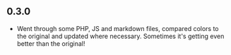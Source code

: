 ## 0.3.0
* Went through some PHP, JS and markdown files, compared colors to the
original and updated where necessary. Sometimes it's getting even better than
the original!
